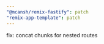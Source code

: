 ```yaml
---
"@mcansh/remix-fastify": patch
"remix-app-template": patch
---
```


fix: concat chunks for nested routes 
